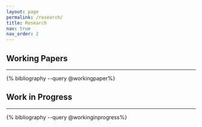 ```yaml
---
layout: page
permalink: /research/
title: Research
nav: true
nav_order: 2
---
```


<!-- _pages/publications.md -->

<!-- Bibsearch Feature -->

<!-- {% include bib_search.liquid %} -->

<div class="publications">

<h2>Working Papers</h2>
<hr>

{% bibliography --query @workingpaper%}


<h2>Work in Progress</h2>
<hr>

{% bibliography --query @workinginprogress%}

</div>


